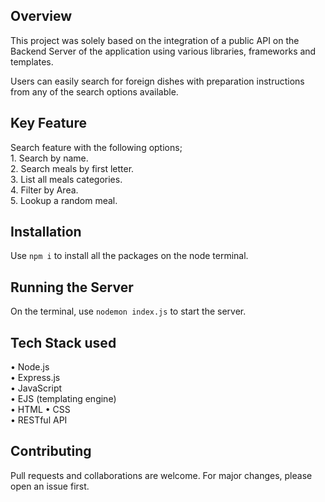 ## Overview

This project was solely based on the integration of a public API on the Backend Server of the application using various libraries, frameworks and templates.

Users can easily search for foreign dishes with preparation instructions from any of the search options available.

## Key Feature

Search feature with the following options;  
    1.  Search by name.  
    2.  Search meals by first letter.  
    3.  List all meals categories.  
    4.  Filter by Area.  
    5.  Lookup a random meal.

## Installation

Use `npm i` to install all the packages on the node terminal.

## Running the Server

On the terminal, use `nodemon index.js` to start the server.

## Tech Stack used  

• Node.js  
• Express.js  
• JavaScript  
• EJS (templating engine)  
• HTML
• CSS  
• RESTful API

## Contributing

Pull requests and collaborations are welcome. For major changes, please open an issue first.
